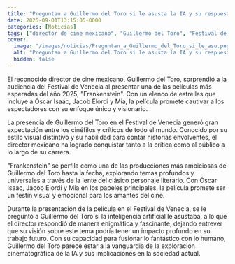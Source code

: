 ```yaml
---
title: "Preguntan a Guillermo del Toro si le asusta la IA y su respuesta es para proyectarla en el cine"
date: 2025-09-01T13:15:05+0000
categories: [Noticias]
tags: ["director de cine mexicano", "Guillermo del Toro", "Festival de Venecia", "película", "Frankenstein", "Óscar Isaac", "Jacob Elordi", "Mia", "críticos", "estilo visual", "historias envolventes", "crítica", "público", "producciones", "ambiciosas"]
cover:
  image: "/images/noticias/Preguntan_a_Guillermo_del_Toro_si_le_asu.png"
  alt: "Preguntan a Guillermo del Toro si le asusta la IA y su respuesta es para proyectarla en el cine"
  hidden: false
---
```


El reconocido director de cine mexicano, Guillermo del Toro, sorprendió a la audiencia del Festival de Venecia al presentar una de las películas más esperadas del año 2025, "Frankenstein". Con un elenco de estrellas que incluye a Óscar Isaac, Jacob Elordi y Mia, la película promete cautivar a los espectadores con su enfoque único y visionario.

La presencia de Guillermo del Toro en el Festival de Venecia generó gran expectación entre los cinéfilos y críticos de todo el mundo. Conocido por su estilo visual distintivo y su habilidad para contar historias envolventes, el director mexicano ha logrado conquistar tanto a la crítica como al público a lo largo de su carrera.

"Frankenstein" se perfila como una de las producciones más ambiciosas de Guillermo del Toro hasta la fecha, explorando temas profundos y universales a través de la lente del clásico personaje literario. Con Óscar Isaac, Jacob Elordi y Mia en los papeles principales, la película promete ser un festín visual y emocional para los amantes del cine.

Durante la presentación de la película en el Festival de Venecia, se le preguntó a Guillermo del Toro si la inteligencia artificial le asustaba, a lo que el director respondió de manera enigmática y fascinante, dejando entrever que su visión sobre este tema podría tener un impacto profundo en su trabajo futuro. Con su capacidad para fusionar lo fantástico con lo humano, Guillermo del Toro parece estar a la vanguardia de la exploración cinematográfica de la IA y sus implicaciones en la sociedad actual.

